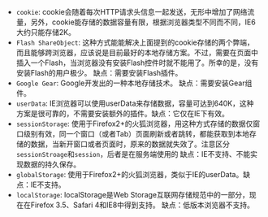 - `cookie`: cookie会随着每次HTTP请求头信息一起发送，无形中增加了网络流量，另外，cookie能存储的数据容量有限，根据浏览器类型不同而不同，IE6大约只能存储2K。
- `Flash ShareObject`: 这种方式能能解决上面提到的cookie存储的两个弊端，而且能够跨浏览器，应该说是目前最好的本地存储方案。不过，需要在页面中插入一个Flash，当浏览器没有安装Flash控件时就不能用了。所幸的是，没有安装Flash的用户极少。
缺点：需要安装Flash插件。
- `Google Gear`: Google开发出的一种本地存储技术。
缺点：需要安装Gear组件。
- `userData`: IE浏览器可以使用userData来存储数据，容量可达到640K，这种方案是很可靠的，不需要安装额外的插件。缺点：它仅在IE下有效。
- `sessionStorage`: 使用于Firefox2+的火狐浏览器，用这种方式存储的数据仅窗口级别有效，同一个窗口（或者Tab）页面刷新或者跳转，都能获取到本地存储的数据，当新开窗口或者页面时，原来的数据就失效了。注意区分`sessionStroage`和`session`，后者是在服务端使用的
缺点：IE不支持、不能实现数据的持久保存。
- `globalStorage`: 使用于Firefox2+的火狐浏览器，类似于IE的userData。缺点：IE不支持。
- `localStorage`: localStorage是Web Storage互联网存储规范中的一部分，现在在Firefox 3.5、Safari 4和IE8中得到支持。
缺点：低版本浏览器不支持。


